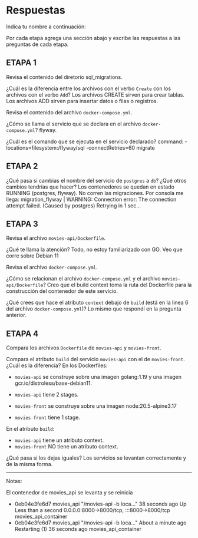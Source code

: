 # Respuestas

Indica tu nombre a continuación: 

Por cada etapa agrega una sección abajo y escribe las respuestas a las preguntas de cada etapa.

## ETAPA 1

Revisa el contenido del diretorio sql_migrations.

¿Cuál es la diferencia entre los archivos con el verbo `Create` con los archivos con el verbo `Add`?
Los archivos CREATE sirven para crear tablas.
Los archivos ADD sirven para insertar datos o filas o registros.

Revisa el contenido del archivo `docker-compose.yml`. 

¿Cómo se llama el servicio que se declara en el archivo `docker-compose.yml`?
flyway.

¿Cuál es el comando que se ejecuta en el servicio declarado?
command: -locations=filesystem:/flyway/sql -connectRetries=60 migrate

## ETAPA 2

¿Qué pasa si cambias el nombre del servicio de `postgres` a `db`? ¿Qué otros cambios tendrías que hacer?
Los contenedores se quedan en estado RUNNING (postgres, flyway).
No corren las migraciones.
Por consola me llega:
migration_flyway     | WARNING: Connection error: The connection attempt failed. (Caused by postgres) Retrying in 1 sec...

## ETAPA 3

Revisa el archivo `movies-api/Dockerfile`.

¿Qué te llama la atención?
Todo, no estoy familiarizado con GO. Veo que corre sobre Debian 11

Revisa el archivo `docker-compose.yml`.

¿Cómo se relacionan el archivo `docker-compose.yml` y el archivo `movies-api/Dockerfile`?
Creo que el build context toma la ruta del Dockerfile para la construcción del contenedor de este servicio.

¿Qué crees que hace el atributo `context` debajo de `build` (está en la linea 6 del archivo `docker-compose.yml`)?
Lo mismo que respondí en la pregunta anterior.

## ETAPA 4

Compara los archivos `Dockerfile` de `movies-api` y `movies-front`. 

Compara el atributo `build` del servicio `movies-api` con el de `movies-front`. 
¿Cuál es la diferencia? 
En los Dockerfiles:
 - `movies-api` se construye sobre una imagen golang:1.19 y una imagen gcr.io/distroless/base-debian11.
 - `movies-api` tiene 2 stages.
 
 - `movies-front` se construye sobre una imagen node:20.5-alpine3.17
 - `movies-front` tiene 1 stage.

En el atributo `build`:
 - `movies-api` tiene un atributo context.
 - `movies-front` NO tiene un atributo context.

¿Qué pasa si los dejas iguales?
Los servicios se levantan correctamente y de la misma forma.


------
Notas:

El contenedor de movies_api se levanta y se reinicia 

- 0eb04e3fe6d7   movies_api                    "/movies-api -b loca…"   38 seconds ago   Up Less than a second   0.0.0.0:8000->8000/tcp, :::8000->8000/tcp   movies_api_container
- 0eb04e3fe6d7   movies_api                    "/movies-api -b loca…"   About a minute ago   Restarting (1) 36 seconds ago              movies_api_container